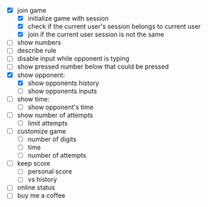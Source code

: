 - [x] join game
  - [x] initialize game with session
  - [x] check if the current user's session belongs to current user
  - [x] join if the current user session is not the same
- [ ] show numbers
- [ ] describe rule
- [ ] disable input while opponent is typing
- [ ] show pressed number below that could be pressed
- [x] show opponent:
  - [x] show opponents history
  - [ ] show opponents inputs
- [ ] show time:
  - [ ] show opponent's time
- [ ] show number of attempts
  - [ ] limit attempts
- [ ] customize game
  - [ ] number of digits
  - [ ] time
  - [ ] number of attempts
- [ ] keep score
  - [ ] personal score
  - [ ] vs history
- [ ] online status
- [ ] buy me a coffee
